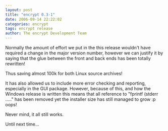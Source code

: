 ```yaml
---
layout: post
title: "encrypt 0.3-1"
date: 2006-09-14 22:22:02
categories: encrypt
tags: encrypt release
author: The encrypt Development Team
---
```

Normally the amount of effort we put in the this release wouldn't have required a change in the major version number, however we can justify it by saying that the glue between the front and back ends has been totally rewritten!

Thus saving almost 100k for both Linux source archives!

It has also allowed us to include more error checking and reporting, especially in the GUI package. However, because of this, and how the Windows release is written this means that all reference to "fprintf (stderr ....." has been removed yet the installer size has still managed to grow :p oops!

Never mind, it all still works.

Until next time...
